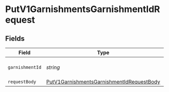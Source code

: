 # PutV1GarnishmentsGarnishmentIdRequest


## Fields

| Field                                                                                                             | Type                                                                                                              | Required                                                                                                          | Description                                                                                                       |
| ----------------------------------------------------------------------------------------------------------------- | ----------------------------------------------------------------------------------------------------------------- | ----------------------------------------------------------------------------------------------------------------- | ----------------------------------------------------------------------------------------------------------------- |
| `garnishmentId`                                                                                                   | *string*                                                                                                          | :heavy_check_mark:                                                                                                | The UUID of the garnishment                                                                                       |
| `requestBody`                                                                                                     | [PutV1GarnishmentsGarnishmentIdRequestBody](../../models/operations/putv1garnishmentsgarnishmentidrequestbody.md) | :heavy_minus_sign:                                                                                                | N/A                                                                                                               |